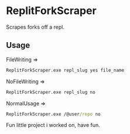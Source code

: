 # ReplitForkScraper
Scrapes forks off a repl.

## Usage
FileWriting =>
```cmd
ReplitForkScraper.exe repl_slug yes file_name
```
NoFileWriting => 
```cmd
ReplitForkScraper.exe repl_slug no
```
NormalUsage => 
```cmd
ReplitForkScraper.exe /@user/repo no
```

Fun little project i worked on, have fun.
